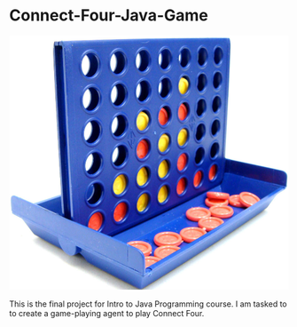 # Connect-Four-Java-Game

![Pictures](Pictures/c4.jpg)

This is the final project for Intro to Java Programming course. I am tasked to to create a game-playing agent to play Connect Four.
